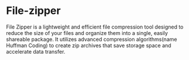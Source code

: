 # File-zipper

File Zipper is a lightweight and efficient file compression tool designed to reduce the size of your files and organize them into a single, easily shareable package. It utilizes advanced compression algorithms(name Huffman Coding) to create zip archives that save storage space and accelerate data transfer. 



